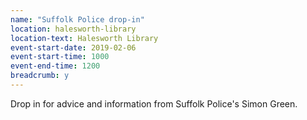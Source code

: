 ```yaml
---
name: "Suffolk Police drop-in"
location: halesworth-library
location-text: Halesworth Library
event-start-date: 2019-02-06
event-start-time: 1000
event-end-time: 1200
breadcrumb: y
---
```


Drop in for advice and information from Suffolk Police's Simon Green.
